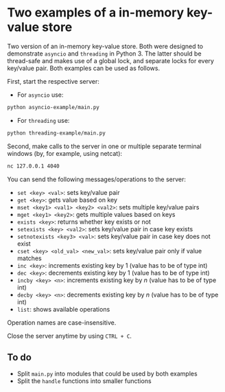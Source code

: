 # Two examples of a in-memory key-value store

Two version of an in-memory key-value store. Both were designed to demonstrate `asyncio` and `threading` in Python 3. The latter should be thread-safe and makes use of a global lock, and separate locks for every key/value pair. Both examples can be used as follows.

First, start the respective server:

* For `asyncio` use:
```bash
python asyncio-example/main.py
```

* For `threading` use:
```bash
python threading-example/main.py
```

Second, make calls to the server in one or multiple separate terminal windows (by, for example, using netcat):
```bash
nc 127.0.0.1 4040
```

You can send the following messages/operations to the server:

* `set <key> <val>`: sets key/value pair
* `get <key>`: gets value based on key
* `mset <key1> <val1> <key2> <val2>`: sets multiple key/value pairs
* `mget <key1> <key2>`: gets multiple values based on keys
* `exists <key>`: returns whether key exists or not
* `setexists <key> <val2>`: sets key/value pair in case key exists
* `setnotexists <key3> <val>`: sets key/value pair in case key does not exist
* `cset <key> <old_val> <new_val>`: sets key/value pair only if value matches 
* `inc <key>`: increments existing key by 1 (value has to be of type int)
* `dec <key>`: decrements existing key by 1 (value has to be of type int)
* `incby <key> <n>`: increments existing key by *n* (value has to be of type int)
* `decby <key> <n>`: decrements existing key by *n* (value has to be of type int)
* `list`: shows available operations

Operation names are case-insensitive.

Close the server anytime by using `CTRL + C`.

## To do
* Split `main.py` into modules that could be used by both examples
* Split the `handle` functions into smaller functions